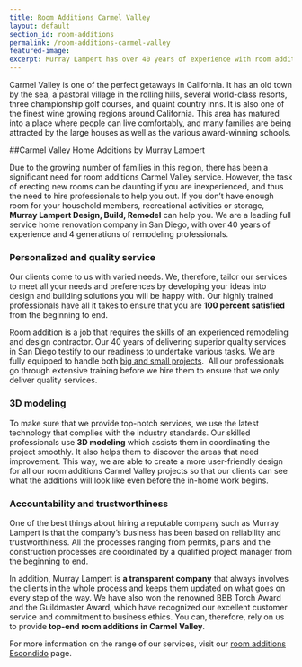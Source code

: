 ```yaml
---
title: Room Additions Carmel Valley
layout: default
section_id: room-additions
permalink: /room-additions-carmel-valley
featured-image:
excerpt: Murray Lampert has over 40 years of experience with room additions in Carmel Valley, San Diego. Take your Carmel Valley home addition to the next level with us.
---
```


Carmel Valley is one of the perfect getaways in California. It has an old town by the sea, a pastoral village in the rolling hills, several world-class resorts, three championship golf courses, and quaint country inns. It is also one of the finest wine growing regions around California. This area has matured into a place where people can live comfortably, and many families are being attracted by the large houses as well as the various award-winning schools.

##Carmel Valley Home Additions by Murray Lampert

Due to the growing number of families in this region, there has been a significant need for room additions Carmel Valley service. However, the task of erecting new rooms can be daunting if you are inexperienced, and thus the need to hire professionals to help you out. If you don’t have enough room for your household members, recreational activities or storage, <strong>Murray Lampert Design, Build, Remodel</strong> can help you. We are a leading full service home renovation company in San Diego, with over 40 years of experience and 4 generations of remodeling professionals.

<h3>Personalized and quality service</h3>
Our clients come to us with varied needs. We, therefore, tailor our services to meet all your needs and preferences by developing your ideas into design and building solutions you will be happy with. Our highly trained professionals have all it takes to ensure that you are <strong>100 percent satisfied</strong> from the beginning to end.

Room addition is a job that requires the skills of an experienced remodeling and design contractor. Our 40 years of delivering superior quality services in San Diego testify to our readiness to undertake various tasks. We are fully equipped to handle both <a href="http://murraylampert.com/major-renovations/">big and small projects</a>.  All our professionals go through extensive training before we hire them to ensure that we only deliver quality services.
<h3>3D modeling</h3>
To make sure that we provide top-notch services, we use the latest technology that complies with the industry standards. Our skilled professionals use <strong>3D modeling</strong> which assists them in coordinating the project smoothly. It also helps them to discover the areas that need improvement. This way, we are able to create a more user-friendly design for all our room additions Carmel Valley projects so that our clients can see what the additions will look like even before the in-home work begins.
<h3>Accountability and trustworthiness</h3>
One of the best things about hiring a reputable company such as Murray Lampert is that the company’s business has been based on reliability and trustworthiness. All the processes ranging from permits, plans and the construction processes are coordinated by a qualified project manager from the beginning to end.

In addition, Murray Lampert is <strong>a transparent company</strong> that always involves the clients in the whole process and keeps them updated on what goes on every step of the way. We have also won the renowned BBB Torch Award and the Guildmaster Award, which have recognized our excellent customer service and commitment to business ethics. You can, therefore, rely on us to provide<strong> top-end room additions in Carmel Valley</strong>.

For more information on the range of our services, visit our <a href="http://murraylampert.com/room-addition-escondido">room additions Escondido</a> page.
